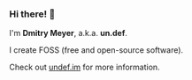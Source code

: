 ### Hi there! 👋

I'm **Dmitry Meyer**, a.k.a. **un.def**.

I create FOSS (free and open-source software).

Check out [undef.im](https://undef.im/) for more information.

